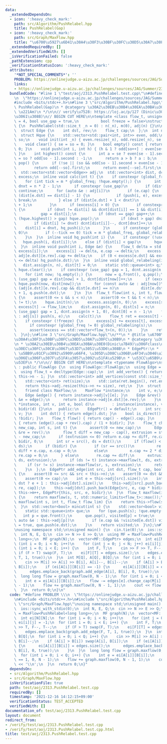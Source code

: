 ```yaml
---
data:
  _extendedDependsOn:
  - icon: ':heavy_check_mark:'
    path: src/Algorithm/PushRelabel.hpp
    title: PushRelabel(Gap)
  - icon: ':heavy_check_mark:'
    path: src/Graph/MaxFlow.hpp
    title: "\u6700\u5927\u6D41\u30A4\u30F3\u30BF\u30FC\u30D5\u30A7\u30FC\u30B9"
  _extendedRequiredBy: []
  _extendedVerifiedWith: []
  _isVerificationFailed: false
  _pathExtension: cpp
  _verificationStatusIcon: ':heavy_check_mark:'
  attributes:
    '*NOT_SPECIAL_COMMENTS*': ''
    PROBLEM: https://onlinejudge.u-aizu.ac.jp/challenges/sources/JAG/Summer/2313
    links:
    - https://onlinejudge.u-aizu.ac.jp/challenges/sources/JAG/Summer/2313
  bundledCode: "#line 1 \"test/aoj/2313.PushRelabel.test.cpp\"\n#define PROBLEM \\\
    \n  \"https://onlinejudge.u-aizu.ac.jp/challenges/sources/JAG/Summer/2313\"\n\
    #include <bits/stdc++.h>\n#line 3 \"src/Algorithm/PushRelabel.hpp\"\n/**\n * @title\
    \ PushRelabel(Gap)\n * @category \u30A2\u30EB\u30B4\u30EA\u30BA\u30E0\n *  O(n^2\
    \ \u221Am)\n */\n\n// verify\u7528: https://loj.ac/p/127 (Dinic\u3060\u3068\u843D\
    \u3061\u308B)\n// BEGIN CUT HERE\n\ntemplate <class flow_t, unsigned global_freq\
    \ = 4, bool use_gap = true,\n          bool freeze = false>\nstruct PushRelabel\
    \ {\n  PushRelabel(std::size_t _n = 0) : n(_n), m(0), adj(n) {}\n\n protected:\n\
    \  struct Edge {\n    int dst, rev;\n    flow_t cap;\n  };\n  int n, gap, m;\n\
    \  struct Hque {\n    std::vector<std::pair<int, int>> even, odd;\n    int se,\
    \ so;\n    void init(int _n) { even.resize(_n), odd.resize(_n), se = so = 0; };\n\
    \    void clear() { se = so = 0; }\n    bool empty() const { return se + so ==\
    \ 0; }\n    void push(int i, int h) { (h & 1 ? odd[so++] : even[se++]) = {i, h};\
    \ }\n    int highest() const {\n      int a = se ? even[se - 1].second : -1, b\
    \ = so ? odd[so - 1].second : -1;\n      return a > b ? a : b;\n    }\n    int\
    \ pop() {\n      if (!se || (so && odd[so - 1].second > even[se - 1].second))\n\
    \        return odd[--so].first;\n      return even[--se].first;\n    }\n  } hque;\n\
    \  std::vector<std::vector<Edge>> adj;\n  std::vector<int> dist, dcnt;\n  std::vector<flow_t>\
    \ excess;\n  inline void calc(int t) {\n    if constexpr (global_freq != 0) global_relabeling(t);\n\
    \    for (int tick = m * global_freq; !hque.empty();) {\n      int i = hque.pop(),\
    \ dnxt = n * 2 - 1;\n      if constexpr (use_gap)\n        if (dist[i] > gap)\
    \ continue;\n      for (auto &e : adj[i])\n        if (e.cap) {\n          if\
    \ (dist[e.dst] == dist[i] - 1) {\n            if (push(i, e), excess[i] == 0)\
    \ break;\n          } else if (dist[e.dst] + 1 < dnxt)\n            dnxt = dist[e.dst]\
    \ + 1;\n        }\n      if (excess[i] > 0) {\n        if constexpr (use_gap)\
    \ {\n          if (dnxt != dist[i] && dcnt[dist[i]] == 1 && dist[i] < gap)\n \
    \           gap = dist[i];\n          if (dnxt == gap) gap++;\n          while\
    \ (hque.highest() > gap) hque.pop();\n          if (dnxt > gap) dnxt = n;\n  \
    \        if (dist[i] != dnxt) dcnt[dist[i]]--, dcnt[dnxt]++;\n        }\n    \
    \    dist[i] = dnxt, hq_push(i);\n      }\n      if constexpr (global_freq !=\
    \ 0)\n        if (--tick == 0) tick = m * global_freq, global_relabeling(t);\n\
    \    }\n  }\n  inline void hq_push(int i) {\n    if constexpr (!use_gap)\n   \
    \   hque.push(i, dist[i]);\n    else if (dist[i] < gap)\n      hque.push(i, dist[i]);\n\
    \  }\n  inline void push(int i, Edge &e) {\n    flow_t delta = std::min(e.cap,\
    \ excess[i]);\n    excess[i] -= delta, e.cap -= delta;\n    excess[e.dst] += delta,\
    \ adj[e.dst][e.rev].cap += delta;\n    if (0 < excess[e.dst] && excess[e.dst]\
    \ <= delta) hq_push(e.dst);\n  }\n  inline void global_relabeling(int t) {\n \
    \   dist.assign(n, n), dist[t] = 0;\n    static std::queue<int> q;\n    q.push(t),\
    \ hque.clear();\n    if constexpr (use_gap) gap = 1, dcnt.assign(n + 1, 0);\n\
    \    for (int now; !q.empty();) {\n      now = q.front(), q.pop();\n      if constexpr\
    \ (use_gap) gap = dist[now] + 1, dcnt[dist[now]]++;\n      if (excess[now] > 0)\
    \ hque.push(now, dist[now]);\n      for (const auto &e : adj[now])\n        if\
    \ (adj[e.dst][e.rev].cap && dist[e.dst] == n)\n          dist[e.dst] = dist[now]\
    \ + 1, q.push(e.dst);\n    }\n  }\n  flow_t flow(int s, int t, flow_t flow_lim)\
    \ {\n    assert(0 <= s && s < n);\n    assert(0 <= t && t < n);\n    assert(s\
    \ != t);\n    hque.init(n);\n    excess.assign(n, 0);\n    excess[s] += flow_lim,\
    \ excess[t] -= flow_lim;\n    dist.assign(n, 0), dist[s] = n;\n    if constexpr\
    \ (use_gap) gap = 1, dcnt.assign(n + 1, 0), dcnt[0] = n - 1;\n    for (auto &e\
    \ : adj[s]) push(s, e);\n    calc(t);\n    flow_t ret = excess[t] + flow_lim;\n\
    \    if constexpr (!freeze) {\n      excess[s] += excess[t], excess[t] = 0;\n\
    \      if constexpr (global_freq != 0) global_relabeling(s);\n      calc(s);\n\
    \      assert(excess == std::vector<flow_t>(n, 0));\n    }\n    return ret;\n\
    \  }\n};\n#line 3 \"src/Graph/MaxFlow.hpp\"\n/**\n * @title \u6700\u5927\u6D41\
    \u30A4\u30F3\u30BF\u30FC\u30D5\u30A7\u30FC\u30B9\n * @category \u30B0\u30E9\u30D5\
    \n * \u30A2\u30EB\u30B4\u30EA\u30BA\u30E0(Dinic\u7B49)\u306Fclass\u30C6\u30F3\u30D7\
    \u30EC\u30FC\u30C8\u3067\u53D7\u3051\u53D6\u308B\n * EdgePtr:\n *  change_cap:\
    \ \u5BB9\u91CF\u3092\u5909\u66F4, \u305D\u308C\u306B\u4F34\u3046\u30D5\u30ED\u30FC\
    \u306E\u306F\u307F\u51FA\u3057\u3092\u51FA\u529B\n * \u53CC\u65B9\u5411\u8FBA\u3082\
    \u53EF\n */\n\n// BEGIN CUT HERE\n\ntemplate <typename FlowAlgo>\nstruct MaxFlow\
    \ : public FlowAlgo {\n  using FlowAlgo::FlowAlgo;\n  using Edge = typename FlowAlgo::Edge;\n\
    \  using flow_t = decltype(Edge::cap);\n  int add_vertex() { return this->adj.resize(++this->n),\
    \ this->n - 1; }\n  std::vector<int> add_vertices(const std::size_t size) {\n\
    \    std::vector<int> ret(size);\n    std::iota(ret.begin(), ret.end(), this->n);\n\
    \    return this->adj.resize(this->n += size), ret;\n  }\n  struct EdgePtr {\n\
    \    friend class MaxFlow;\n    MaxFlow *instance;\n    int v, e;\n    bool bidir;\n\
    \    Edge &edge() { return instance->adj[v][e]; }\n    Edge &rev() {\n      Edge\
    \ &e = edge();\n      return instance->adj[e.dst][e.rev];\n    }\n    EdgePtr(MaxFlow\
    \ *instance, int v, int e, bool d)\n        : instance(instance), v(v), e(e),\
    \ bidir(d) {}\n\n   public:\n    EdgePtr() = default;\n    int src() { return\
    \ v; }\n    int dst() { return edge().dst; }\n    bool is_direct() const { return\
    \ !bidir; }\n    flow_t flow() { return cap() - edge().cap; }\n    flow_t cap()\
    \ { return (edge().cap + rev().cap) / (1 + bidir); }\n    flow_t change_cap(flow_t\
    \ new_cap, int s, int t) {\n      assert(0 <= new_cap);\n      Edge &e = edge(),\
    \ &re = rev();\n      flow_t diff = new_cap - cap(), extrusion = std::abs(flow())\
    \ - new_cap;\n      if (extrusion <= 0) return e.cap += diff, re.cap += diff *\
    \ bidir, 0;\n      int sr = src(), ds = dst();\n      if (flow() < 0) std::swap(sr,\
    \ ds);\n      if (bidir) {\n        if (sr == src())\n          re.cap += 2 *\
    \ diff + e.cap, e.cap = 0;\n        else\n          e.cap += 2 * diff + re.cap,\
    \ re.cap = 0;\n      } else\n        re.cap += diff;\n      extrusion -= instance->maxflow(sr,\
    \ ds, extrusion);\n      if (ds != t) instance->maxflow(t, ds, extrusion);\n \
    \     if (sr != s) instance->maxflow(sr, s, extrusion);\n      return extrusion;\n\
    \    }\n  };\n  EdgePtr add_edge(int src, int dst, flow_t cap, bool bidir = false)\
    \ {\n    assert(0 <= src && src < this->n);\n    assert(0 <= dst && dst < this->n);\n\
    \    assert(0 <= cap);\n    int e = this->adj[src].size();\n    int re = src ==\
    \ dst ? e + 1 : this->adj[dst].size();\n    this->adj[src].push_back(Edge{dst,\
    \ re, cap});\n    this->adj[dst].push_back(Edge{src, e, cap * bidir});\n    return\
    \ this->m++, EdgePtr{this, src, e, bidir};\n  }\n  flow_t maxflow(int s, int t)\
    \ {\n    return maxflow(s, t, std::numeric_limits<flow_t>::max());\n  }\n  flow_t\
    \ maxflow(int s, int t, flow_t flow_lim) {\n    return this->flow(s, t, flow_lim);\n\
    \  }\n  std::vector<bool> mincut(int s) {\n    std::vector<bool> visited(this->n);\n\
    \    static std::queue<int> que;\n    for (que.push(s); !que.empty();) {\n   \
    \   int p = que.front();\n      que.pop(), visited[p] = true;\n      for (const\
    \ auto &e : this->adj[p])\n        if (e.cap && !visited[e.dst]) visited[e.dst]\
    \ = true, que.push(e.dst);\n    }\n    return visited;\n  }\n};\n#line 6 \"test/aoj/2313.PushRelabel.test.cpp\"\
    \nusing namespace std;\n\nsigned main() {\n  cin.tie(0);\n  ios::sync_with_stdio(0);\n\
    \  int N, E, Q;\n  cin >> N >> E >> Q;\n  using MF = MaxFlow<PushRelabel<long\
    \ long>>;\n  MF graph(N);\n  vector<MF::EdgePtr> edges;\n  int ei[N][N];\n  for\
    \ (int i = 0; i < N; i++)\n    for (int j = 0; j < N; j++) ei[i][j] = -1;\n  for\
    \ (int i = 0; i < E; i++) {\n    int F, T;\n    cin >> F >> T, F--, T--;\n   \
    \ if (F > T) swap(F, T);\n    ei[F][T] = edges.size();\n    edges.emplace_back(graph.add_edge(F,\
    \ T, 1, true));\n  }\n  int M[Q], A[Q], B[Q];\n  for (int i = 0; i < Q; i++) {\n\
    \    cin >> M[i] >> A[i] >> B[i], A[i]--, B[i]--;\n    if (A[i] > B[i]) swap(A[i],\
    \ B[i]);\n    if (ei[A[i]][B[i]] == -1) {\n      ei[A[i]][B[i]] = edges.size();\n\
    \      edges.emplace_back(graph.add_edge(A[i], B[i], 0, true));\n    }\n  }\n\
    \  long long flow = graph.maxflow(0, N - 1);\n  for (int i = 0; i < Q; i++) {\n\
    \    int e = ei[A[i]][B[i]];\n    flow -= edges[e].change_cap(M[i] == 1, 0, N\
    \ - 1);\n    flow += graph.maxflow(0, N - 1, 1);\n    cout << flow << '\\n';\n\
    \  }\n  return 0;\n}\n"
  code: "#define PROBLEM \\\n  \"https://onlinejudge.u-aizu.ac.jp/challenges/sources/JAG/Summer/2313\"\
    \n#include <bits/stdc++.h>\n#include \"src/Algorithm/PushRelabel.hpp\"\n#include\
    \ \"src/Graph/MaxFlow.hpp\"\nusing namespace std;\n\nsigned main() {\n  cin.tie(0);\n\
    \  ios::sync_with_stdio(0);\n  int N, E, Q;\n  cin >> N >> E >> Q;\n  using MF\
    \ = MaxFlow<PushRelabel<long long>>;\n  MF graph(N);\n  vector<MF::EdgePtr> edges;\n\
    \  int ei[N][N];\n  for (int i = 0; i < N; i++)\n    for (int j = 0; j < N; j++)\
    \ ei[i][j] = -1;\n  for (int i = 0; i < E; i++) {\n    int F, T;\n    cin >> F\
    \ >> T, F--, T--;\n    if (F > T) swap(F, T);\n    ei[F][T] = edges.size();\n\
    \    edges.emplace_back(graph.add_edge(F, T, 1, true));\n  }\n  int M[Q], A[Q],\
    \ B[Q];\n  for (int i = 0; i < Q; i++) {\n    cin >> M[i] >> A[i] >> B[i], A[i]--,\
    \ B[i]--;\n    if (A[i] > B[i]) swap(A[i], B[i]);\n    if (ei[A[i]][B[i]] == -1)\
    \ {\n      ei[A[i]][B[i]] = edges.size();\n      edges.emplace_back(graph.add_edge(A[i],\
    \ B[i], 0, true));\n    }\n  }\n  long long flow = graph.maxflow(0, N - 1);\n\
    \  for (int i = 0; i < Q; i++) {\n    int e = ei[A[i]][B[i]];\n    flow -= edges[e].change_cap(M[i]\
    \ == 1, 0, N - 1);\n    flow += graph.maxflow(0, N - 1, 1);\n    cout << flow\
    \ << '\\n';\n  }\n  return 0;\n}"
  dependsOn:
  - src/Algorithm/PushRelabel.hpp
  - src/Graph/MaxFlow.hpp
  isVerificationFile: true
  path: test/aoj/2313.PushRelabel.test.cpp
  requiredBy: []
  timestamp: '2021-12-16 14:12:15+09:00'
  verificationStatus: TEST_ACCEPTED
  verifiedWith: []
documentation_of: test/aoj/2313.PushRelabel.test.cpp
layout: document
redirect_from:
- /verify/test/aoj/2313.PushRelabel.test.cpp
- /verify/test/aoj/2313.PushRelabel.test.cpp.html
title: test/aoj/2313.PushRelabel.test.cpp
---
```

